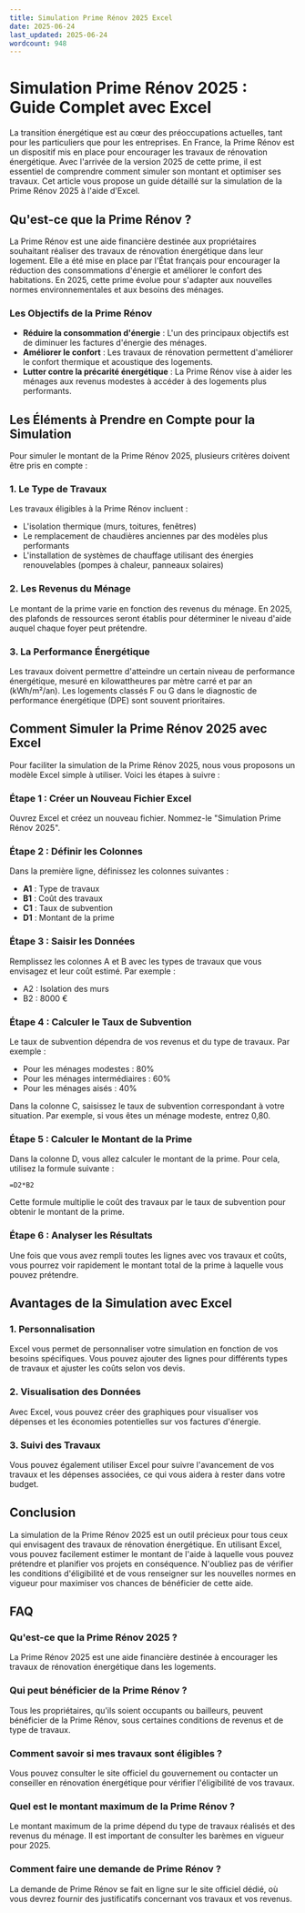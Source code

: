 ```yaml
---
title: Simulation Prime Rénov 2025 Excel
date: 2025-06-24
last_updated: 2025-06-24
wordcount: 948
---
```


# Simulation Prime Rénov 2025 : Guide Complet avec Excel

La transition énergétique est au cœur des préoccupations actuelles, tant pour les particuliers que pour les entreprises. En France, la Prime Rénov est un dispositif mis en place pour encourager les travaux de rénovation énergétique. Avec l'arrivée de la version 2025 de cette prime, il est essentiel de comprendre comment simuler son montant et optimiser ses travaux. Cet article vous propose un guide détaillé sur la simulation de la Prime Rénov 2025 à l'aide d'Excel.

## Qu'est-ce que la Prime Rénov ?

La Prime Rénov est une aide financière destinée aux propriétaires souhaitant réaliser des travaux de rénovation énergétique dans leur logement. Elle a été mise en place par l'État français pour encourager la réduction des consommations d'énergie et améliorer le confort des habitations. En 2025, cette prime évolue pour s'adapter aux nouvelles normes environnementales et aux besoins des ménages.

### Les Objectifs de la Prime Rénov

- **Réduire la consommation d'énergie** : L'un des principaux objectifs est de diminuer les factures d'énergie des ménages.
- **Améliorer le confort** : Les travaux de rénovation permettent d'améliorer le confort thermique et acoustique des logements.
- **Lutter contre la précarité énergétique** : La Prime Rénov vise à aider les ménages aux revenus modestes à accéder à des logements plus performants.

## Les Éléments à Prendre en Compte pour la Simulation

Pour simuler le montant de la Prime Rénov 2025, plusieurs critères doivent être pris en compte :

### 1. Le Type de Travaux

Les travaux éligibles à la Prime Rénov incluent :

- L'isolation thermique (murs, toitures, fenêtres)
- Le remplacement de chaudières anciennes par des modèles plus performants
- L'installation de systèmes de chauffage utilisant des énergies renouvelables (pompes à chaleur, panneaux solaires)

### 2. Les Revenus du Ménage

Le montant de la prime varie en fonction des revenus du ménage. En 2025, des plafonds de ressources seront établis pour déterminer le niveau d'aide auquel chaque foyer peut prétendre.

### 3. La Performance Énergétique

Les travaux doivent permettre d'atteindre un certain niveau de performance énergétique, mesuré en kilowattheures par mètre carré et par an (kWh/m²/an). Les logements classés F ou G dans le diagnostic de performance énergétique (DPE) sont souvent prioritaires.

## Comment Simuler la Prime Rénov 2025 avec Excel

Pour faciliter la simulation de la Prime Rénov 2025, nous vous proposons un modèle Excel simple à utiliser. Voici les étapes à suivre :

### Étape 1 : Créer un Nouveau Fichier Excel

Ouvrez Excel et créez un nouveau fichier. Nommez-le "Simulation Prime Rénov 2025".

### Étape 2 : Définir les Colonnes

Dans la première ligne, définissez les colonnes suivantes :

- **A1** : Type de travaux
- **B1** : Coût des travaux
- **C1** : Taux de subvention
- **D1** : Montant de la prime

### Étape 3 : Saisir les Données

Remplissez les colonnes A et B avec les types de travaux que vous envisagez et leur coût estimé. Par exemple :

- A2 : Isolation des murs
- B2 : 8000 €

### Étape 4 : Calculer le Taux de Subvention

Le taux de subvention dépendra de vos revenus et du type de travaux. Par exemple :

- Pour les ménages modestes : 80%
- Pour les ménages intermédiaires : 60%
- Pour les ménages aisés : 40%

Dans la colonne C, saisissez le taux de subvention correspondant à votre situation. Par exemple, si vous êtes un ménage modeste, entrez 0,80.

### Étape 5 : Calculer le Montant de la Prime

Dans la colonne D, vous allez calculer le montant de la prime. Pour cela, utilisez la formule suivante :

```
=D2*B2
```

Cette formule multiplie le coût des travaux par le taux de subvention pour obtenir le montant de la prime.

### Étape 6 : Analyser les Résultats

Une fois que vous avez rempli toutes les lignes avec vos travaux et coûts, vous pourrez voir rapidement le montant total de la prime à laquelle vous pouvez prétendre.

## Avantages de la Simulation avec Excel

### 1. Personnalisation

Excel vous permet de personnaliser votre simulation en fonction de vos besoins spécifiques. Vous pouvez ajouter des lignes pour différents types de travaux et ajuster les coûts selon vos devis.

### 2. Visualisation des Données

Avec Excel, vous pouvez créer des graphiques pour visualiser vos dépenses et les économies potentielles sur vos factures d'énergie.

### 3. Suivi des Travaux

Vous pouvez également utiliser Excel pour suivre l'avancement de vos travaux et les dépenses associées, ce qui vous aidera à rester dans votre budget.

## Conclusion

La simulation de la Prime Rénov 2025 est un outil précieux pour tous ceux qui envisagent des travaux de rénovation énergétique. En utilisant Excel, vous pouvez facilement estimer le montant de l'aide à laquelle vous pouvez prétendre et planifier vos projets en conséquence. N'oubliez pas de vérifier les conditions d'éligibilité et de vous renseigner sur les nouvelles normes en vigueur pour maximiser vos chances de bénéficier de cette aide.

## FAQ

### Qu'est-ce que la Prime Rénov 2025 ?

La Prime Rénov 2025 est une aide financière destinée à encourager les travaux de rénovation énergétique dans les logements.

### Qui peut bénéficier de la Prime Rénov ?

Tous les propriétaires, qu'ils soient occupants ou bailleurs, peuvent bénéficier de la Prime Rénov, sous certaines conditions de revenus et de type de travaux.

### Comment savoir si mes travaux sont éligibles ?

Vous pouvez consulter le site officiel du gouvernement ou contacter un conseiller en rénovation énergétique pour vérifier l'éligibilité de vos travaux.

### Quel est le montant maximum de la Prime Rénov ?

Le montant maximum de la prime dépend du type de travaux réalisés et des revenus du ménage. Il est important de consulter les barèmes en vigueur pour 2025.

### Comment faire une demande de Prime Rénov ?

La demande de Prime Rénov se fait en ligne sur le site officiel dédié, où vous devrez fournir des justificatifs concernant vos travaux et vos revenus.